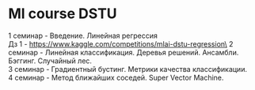# Ml course DSTU
1 семинар - Введение. Линейная регрессия\
    Дз 1 - https://www.kaggle.com/competitions/mlai-dstu-regression\
2 семинар - Линейная классификация. Деревья решений. Ансамбли. Бэггинг. Случайный лес.\
3 семинар - Градиентный бустинг. Метрики качества классификации.\
4 семинар - Метод ближайших соседей. Super Vector Machine.
